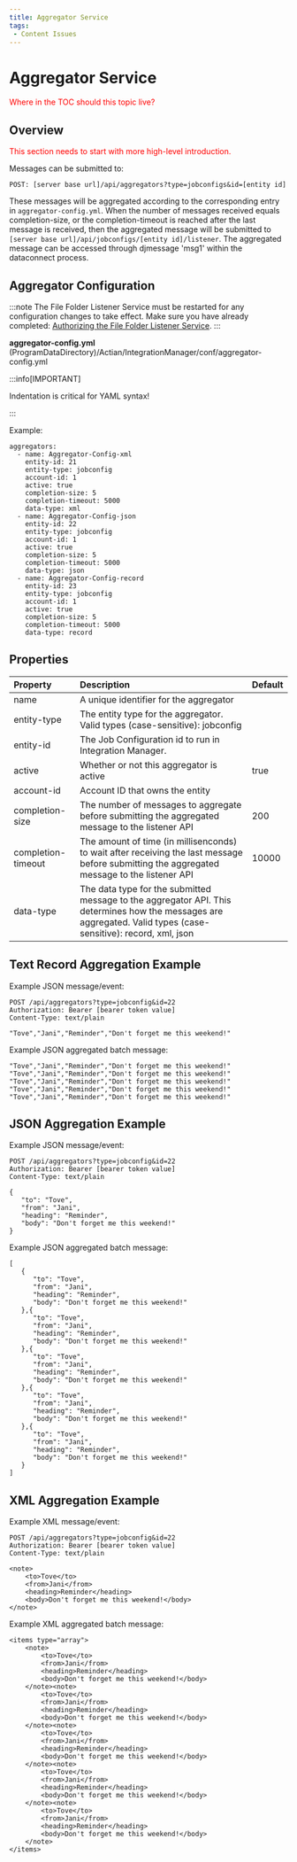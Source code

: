 ```yaml
---
title: Aggregator Service
tags:
 - Content Issues
---
```


# Aggregator Service

<font color="red">Where in the TOC should this topic live?</font>

## Overview

<font color="red">This section needs to start with more high-level introduction.</font>

Messages can be submitted to:

`POST: [server base url]/api/aggregators?type=jobconfigs&id=[entity id]`

These messages will be aggregated according to the corresponding entry in `aggregator-config.yml`. When the number of messages received equals completion-size, or the completion-timeout is reached after the last message is received, then the aggregated message will be submitted to `[server base url]/api/jobconfigs/[entity id]/listener`. The aggregated message can be accessed through djmessage 'msg1' within the dataconnect process.

## Aggregator Configuration

:::note
The File Folder Listener Service must be restarted for any configuration changes to take effect. Make sure you have already completed: [Authorizing the File Folder Listener Service](./file-folder-listener/file-folder-listener-service#authorizing-the-file-folder-listener-service).
:::

**aggregator-config.yml**
(ProgramDataDirectory)/Actian/IntegrationManager/conf/aggregator-config.yml

:::info[IMPORTANT]

Indentation is critical for YAML syntax!

:::

Example:
```
aggregators:
  - name: Aggregator-Config-xml
    entity-id: 21
    entity-type: jobconfig
    account-id: 1
    active: true
    completion-size: 5
    completion-timeout: 5000
    data-type: xml
  - name: Aggregator-Config-json
    entity-id: 22
    entity-type: jobconfig
    account-id: 1
    active: true
    completion-size: 5
    completion-timeout: 5000
    data-type: json
  - name: Aggregator-Config-record
    entity-id: 23
    entity-type: jobconfig
    account-id: 1
    active: true
    completion-size: 5
    completion-timeout: 5000
    data-type: record
```

## Properties

| Property | Description | Default |
| :--- | :--- | :--- |
| name |  A unique identifier for the aggregator |  |
| entity-type | The entity type for the aggregator. Valid types (case-sensitive): jobconfig |  |
| entity-id | The Job Configuration id to run in Integration Manager. |  |
| active | Whether or not this aggregator is active | true |
| account-id | Account ID that owns the entity |  |
| completion-size | The number of messages to aggregate before submitting the aggregated message to the listener API | 200 |
| completion-timeout | The amount of time (in millisenconds) to wait after receiving the last message before submitting the aggregated message to the listener API | 10000 |
| data-type | The data type for the submitted message to the aggregator API. This determines how the messages are aggregated. Valid types (case-sensitive): record, xml, json |  |

## Text Record Aggregation Example

Example JSON message/event:
```
POST /api/aggregators?type=jobconfig&id=22
Authorization: Bearer [bearer token value]
Content-Type: text/plain
 
"Tove","Jani","Reminder","Don't forget me this weekend!"
```

Example JSON aggregated batch message:
```
"Tove","Jani","Reminder","Don't forget me this weekend!"
"Tove","Jani","Reminder","Don't forget me this weekend!"
"Tove","Jani","Reminder","Don't forget me this weekend!"
"Tove","Jani","Reminder","Don't forget me this weekend!"
"Tove","Jani","Reminder","Don't forget me this weekend!"
```

## JSON Aggregation Example

Example JSON message/event:
```
POST /api/aggregators?type=jobconfig&id=22
Authorization: Bearer [bearer token value]
Content-Type: text/plain
 
{
   "to": "Tove",
   "from": "Jani",
   "heading": "Reminder",
   "body": "Don't forget me this weekend!"
}
```

Example JSON aggregated batch message:
```
[
   {
      "to": "Tove",
      "from": "Jani",
      "heading": "Reminder",
      "body": "Don't forget me this weekend!"
   },{
      "to": "Tove",
      "from": "Jani",
      "heading": "Reminder",
      "body": "Don't forget me this weekend!"
   },{
      "to": "Tove",
      "from": "Jani",
      "heading": "Reminder",
      "body": "Don't forget me this weekend!"
   },{
      "to": "Tove",
      "from": "Jani",
      "heading": "Reminder",
      "body": "Don't forget me this weekend!"
   },{
      "to": "Tove",
      "from": "Jani",
      "heading": "Reminder",
      "body": "Don't forget me this weekend!"
   }
]
```

## XML Aggregation Example

Example XML message/event:
```
POST /api/aggregators?type=jobconfig&id=22
Authorization: Bearer [bearer token value]
Content-Type: text/plain
 
<note>
    <to>Tove</to>
    <from>Jani</from>
    <heading>Reminder</heading>
    <body>Don't forget me this weekend!</body>
</note>
```

Example XML aggregated batch message:
```
<items type="array">
    <note>
        <to>Tove</to>
        <from>Jani</from>
        <heading>Reminder</heading>
        <body>Don't forget me this weekend!</body>
    </note><note>
        <to>Tove</to>
        <from>Jani</from>
        <heading>Reminder</heading>
        <body>Don't forget me this weekend!</body>
    </note><note>
        <to>Tove</to>
        <from>Jani</from>
        <heading>Reminder</heading>
        <body>Don't forget me this weekend!</body>
    </note><note>
        <to>Tove</to>
        <from>Jani</from>
        <heading>Reminder</heading>
        <body>Don't forget me this weekend!</body>
    </note><note>
        <to>Tove</to>
        <from>Jani</from>
        <heading>Reminder</heading>
        <body>Don't forget me this weekend!</body>
    </note>
</items>
```
